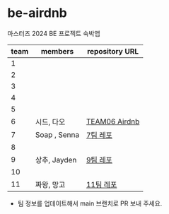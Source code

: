 # be-airdnb

마스터즈 2024 BE 프로젝트 숙박앱

| team | members | repository URL |
| ---- | ------- | -------------- |
| 1    |         |                |
| 2    |         |                |
| 3    |         |                |
| 4    |         |                |
| 5    |         |                |
| 6    | 시드, 다오 |[TEAM06 Airdnb](https://github.com/codesquad-masters2024-team6/be-airdnb)|
| 7    |   Soap , Senna      |       [7팀 레포](https://github.com/CodeSquad24-Study/be-airdnb)         |
| 8    |         |                |
| 9    |  상추, Jayden       | [9팀 레포](https://github.com/codesquad-masters2024-team09-step2/be-airdnb)            |
| 10   |         |                |
| 11   | 짜왕, 망고    |  [11팀 레포](https://github.com/codesquad-masters2024-team11/be-airdnb)  |

- 팀 정보를 업데이트해서 main 브랜치로 PR 보내 주세요.
